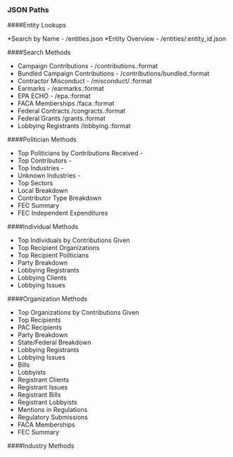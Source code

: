 ### JSON Paths

####Entity Lookups

*Search by Name - /entities.json
*Entity Overview - /entities/:entity_id.json

####Search Methods

* Campaign Contributions - /contributions.:format
* Bundled Campaign Contributions - /contributions/bundled.:format
* Contractor Misconduct - /misconduct/.:format
* Earmarks - /earmarks.:format
* EPA ECHO - /epa.:format
* FACA Memberships /faca.:format
* Federal Contracts /congracts.:format
* Federal Grants /grants.:format
* Lobbying Registrants /lobbying.:format

####Politician Methods

* Top Politicians by Contributions Received - 
* Top Contributors - 
* Top Industries - 
* Unknown Industries - 
* Top Sectors
* Local Breakdown
* Contributor Type Breakdown
* FEC Summary
* FEC Independent Expenditures

####Individual Methods

* Top Individuals by Contributions Given
* Top Recipient Organizations
* Top Recipient Politicians
* Party Breakdown
* Lobbying Registrants
* Lobbying Clients
* Lobbying Issues


####Organization Methods

* Top Organizations by Contributions Given
* Top Recipients
* PAC Recipients
* Party Breakdown
* State/Federal Breakdown
* Lobbying Registrants
* Lobbying Issues
* Bills
* Lobbyists
* Registrant Clients
* Registrant Issues
* Registrant Bills
* Registrant Lobbyists
* Mentions in Regulations
* Regulatory Submissions
* FACA Memberships
* FEC Summary

####Industry Methods


